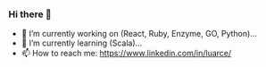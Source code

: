 ### Hi there 👋

- 🔭 I’m currently working on (React, Ruby, Enzyme, GO, Python)...
- 🌱 I’m currently learning (Scala)...
- 📫 How to reach me: https://www.linkedin.com/in/luarce/

<!--
**kapit4n/kapit4n** is a ✨ _special_ ✨ repository because its `README.md` (this file) appears on your GitHub profile.

Here are some ideas to get you started:

- 🔭 I’m currently working on ...
- 🌱 I’m currently learning ...
- 👯 I’m looking to collaborate on ...
- 🤔 I’m looking for help with ...
- 💬 Ask me about ...
- 📫 How to reach me: ...
- 😄 Pronouns: ...
- ⚡ Fun fact: ...
-->
